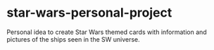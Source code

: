 # star-wars-personal-project
Personal idea to create Star Wars themed cards with information and pictures of the ships seen in the SW universe.
